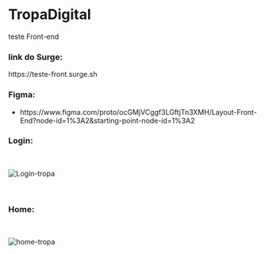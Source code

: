 # TropaDigital
teste Front-end

<h3>link do Surge:</h3>
https://teste-front.surge.sh


<h3> Figma: </h3>
<ul>
  <li>
https://www.figma.com/proto/ocGMjVCggf3LGftjTn3XMH/Layout-Front-End?node-id=1%3A2&starting-point-node-id=1%3A2
  </li>
</ul>


<h3>Login:</h3>
<br />

![Login-tropa](https://user-images.githubusercontent.com/98128470/216684038-6adfd848-866b-43c2-830a-cfb62195f7b0.png)

<br />
<h3>Home:</h3>
<br />

![home-tropa](https://user-images.githubusercontent.com/98128470/216684065-313032e0-acc1-4be9-9a1e-a0b227f710a4.png)
